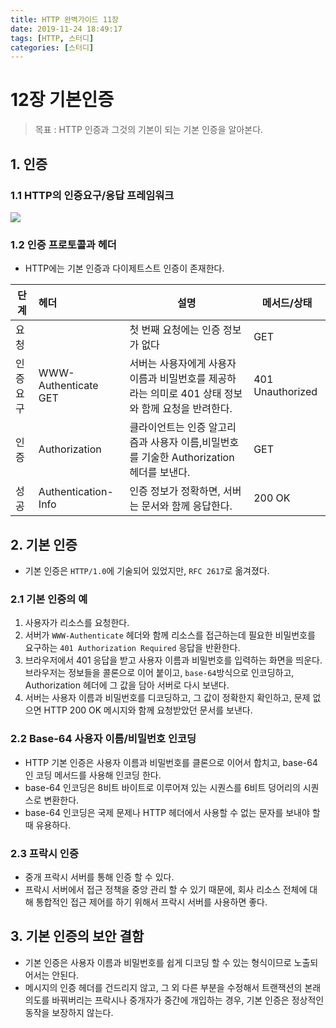 ```yaml
---
title: HTTP 완벽가이드 11장
date: 2019-11-24 18:49:17
tags: [HTTP, 스터디]
categories: [스터디]
---
```

# 12장 기본인증

> 목표 : HTTP 인증과 그것의 기본이 되는 기본 인증을 알아본다.

## 1. 인증

### 1.1 HTTP의 인증요구/응답 프레임워크

![](/images/http-guide-chap12.png)

### 1.2 인증 프로토콜과 헤더

- HTTP에는 기본 인증과 다이제트스트 인증이 존재한다.

|  단계  |    헤더        |  설명 | 메서드/상태 |
|----------|:-------------|------|------|
| 요청 |  | 첫 번째 요청에는 인증 정보가 없다 |GET|
| 인증요구 | WWW-Authenticate  GET    |서버는 사용자에게 사용자 이름과 비밀번호를 제공하라는 의미로 401 상태 정보와 함께 요청을 반려한다.|401 Unauthorized|
| 인증 | Authorization |    클라이언트는 인증 알고리즘과 사용자 이름,비밀번호를 기술한 Authorization 헤더를 보낸다. |GET|
| 성공 | Authentication-Info |    인증 정보가 정확하면, 서버는 문서와 함께 응답한다. |200 OK|


## 2. 기본 인증

- 기본 인증은 `HTTP/1.0`에 기술되어 있었지만, `RFC 2617`로 옮겨졌다.

### 2.1 기본 인증의 예

1. 사용자가 리소스를 요청한다.
2. 서버가 `WWW-Authenticate` 헤더와 함께 리소스를 접근하는데 필요한 비밀번호를 요구하는 `401 Authorization Required` 응답을 반환한다.
3. 브라우저에서 401 응답을 받고 사용자 이름과 비밀번호를 입력하는 화면을 띄운다. 브라우저는 정보들을 콜론으로 이어 붙이고, `base-64`방식으로 인코딩하고, Authorization 헤더에 그 값을 담아 서버로 다시 보낸다.
4. 서버는 사용자 이름과 비밀번호를 디코딩하고, 그 값이 정확한지 확인하고, 문제 없으면 HTTP 200 OK 메시지와 함께 요청받았던 문서를 보낸다.

### 2.2 Base-64 사용자 이름/비밀번호 인코딩

- HTTP 기본 인증은 사용자 이름과 비밀번호를 클론으로 이어서 합치고, base-64인 코딩 메서드를 사용해 인코딩 한다.
- base-64 인코딩은 8비트 바이트로 이루어져 있는 시퀀스를 6비트 덩어리의 시퀀스로 변환한다.
- base-64 인코딩은 국제 문제나 HTTP 헤더에서 사용할 수 없는 문자를 보내야 할 때 유용하다.

### 2.3 프락시 인증

- 중개 프락시 서버를 통해 인증 할 수 있다.
- 프락시 서버에서 접근 정책을 중앙 관리 할 수 있기 때문에, 회사 리소스 전체에 대해 통합적인 접근 제어를 하기 위해서 프락시 서버를 사용하면 좋다.

## 3. 기본 인증의 보안 결함

- 기본 인증은 사용자 이름과 비밀번호를 쉽게 디코딩 할 수 있는 형식이므로 노출되어서는 안된다.
- 메시지의 인증 헤더를 건드리지 않고, 그 외 다른 부분을 수정해서 트랜잭션의 본래 의도를 바꿔버리는 프락시나 중개자가 중간에 개입하는 경우, 기본 인증은 정상적인 동작을 보장하지 않는다.